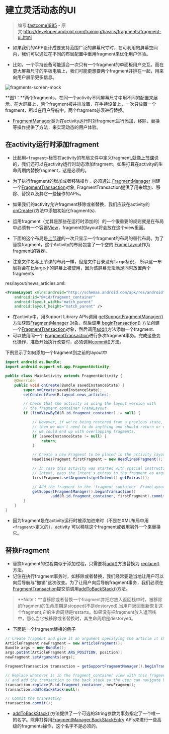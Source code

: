 # 建立灵活动态的UI

> 编写:[fastcome1985](https://github.com/fastcome1985) - 原文:<http://developer.android.com/training/basics/fragments/fragment-ui.html>

* 如果我们的APP设计成要支持范围广泛的屏幕尺寸时，在可利用的屏幕空间内，我们可以通过在不同的布局配置中重用fragment来优化用户体验。

* 比如，一个手持设备可能适合一次只有一个fragment的单面板用户交互。而在更大屏幕尺寸的平板电脑上，我们可能更想要两个fragment并排在一起，用来向用户展示更多信息。

![fragments-screen-mock](fragments-screen-mock.png)

**图1：**两个fragments，在同一个activity不同屏幕尺寸中用不同的配置来展示。在大屏幕上，两个fragment被并排放置，在手持设备上，一次只放置一个fragment，所以在用户导航中，两个fragment必须进行替换。

* [FragmentManager](http://developer.android.com/reference/android/support/v4/app/FragmentManager.html)类为在activity运行时对fragment进行添加，移除，替换等操作提供了方法，来实现动态的用户体验。

## 在activity运行时添加fragment

* 比起用`<fragment>`标签在activity的布局文件中定义fragment,就像[上节课](creating.html)说的，我们还可以在activity运行时动态添加fragment，如果打算在activity的生命周期内替换fragment，这是必须的。

* 为了执行fragment的增加或者移除操作，必须通过 [FragmentManager](http://developer.android.com/reference/android/support/v4/app/FragmentManager.html) 创建一个[FragmentTransaction](http://developer.android.com/intl/zh-cn/reference/android/support/v4/app/FragmentTransaction.html)对象, FragmentTransaction提供了用来增加、移除、替换以及其它一些操作的APIs。

* 如果我们的activity允许fragment移除或者替换，我们应该在activity的<a href="http://developer.android.com/reference/android/app/Activity.html#onCreate(android.os.Bundle)">onCreate()</a>方法中添加初始化fragment(s).

* 运用fragment（尤其是那些在运行时添加的）的一个很重要的规则就是在布局中必须有一个容器[View](http://developer.android.com/reference/android/view/View.html)，fragment的layout将会放在这个view里面。

* 下面的这个布局是[上节课](creating.html)的一次只显示一个fragment的布局的替代布局。为了替换fragment，这个Activity的布局包含了一个空的 [FrameLayout](http://developer.android.com/reference/android/widget/FrameLayout.html)作为fragment的容器。

* 注意文件名与上节课的布局一样，但是文件目录没有`large`标识， 所以这一布局将会在比large小的屏幕上被使用，因为该屏幕无法满足同时放置两个fragments

res/layout/news_articles.xml:
```xml
<FrameLayout xmlns:android="http://schemas.android.com/apk/res/android"
    android:id="@+id/fragment_container"
    android:layout_width="match_parent"
    android:layout_height="match_parent" />
```

* 在activity中，用Support Library APIs调用 [getSupportFragmentManager()](http://developer.android.com/intl/zh-cn/reference/android/support/v4/app/FragmentActivity.html#getSupportFragmentManager%28%29)方法获取[FragmentManager](http://developer.android.com/reference/android/support/v4/app/FragmentManager.html) 对象，然后调用 <a href="http://developer.android.com/reference/android/support/v4/app/FragmentManager.html#beginTransaction()">beginTransaction()</a> 方法创建一个[FragmentTransaction](http://developer.android.com/reference/android/support/v4/app/FragmentTransaction.html)对象，然后调用<a href="http://developer.android.com/reference/android/support/v4/app/FragmentTransaction.html#add(android.support.v4.app.Fragment,%20java.lang.String)">add()</a>方法添加一个fragment.
* 可以使用同一个 [FragmentTransaction](http://developer.android.com/reference/android/support/v4/app/FragmentTransaction.html)进行多次fragment事务。完成这些变化操作，准备开始执行改变时，必须调用<a href="http://developer.android.com/reference/android/support/v4/app/FragmentTransaction.html#commit()">commit()</a>方法。

下例显示了如何添加一个fragment到之前的layout中

```java
import android.os.Bundle;
import android.support.v4.app.FragmentActivity;

public class MainActivity extends FragmentActivity {
    @Override
    public void onCreate(Bundle savedInstanceState) {
        super.onCreate(savedInstanceState);
        setContentView(R.layout.news_articles);

        // Check that the activity is using the layout version with
        // the fragment_container FrameLayout
        if (findViewById(R.id.fragment_container) != null) {

            // However, if we're being restored from a previous state,
            // then we don't need to do anything and should return or else
            // we could end up with overlapping fragments.
            if (savedInstanceState != null) {
                return;
            }

            // Create a new Fragment to be placed in the activity layout
            HeadlinesFragment firstFragment = new HeadlinesFragment();

            // In case this activity was started with special instructions from an
            // Intent, pass the Intent's extras to the fragment as arguments
            firstFragment.setArguments(getIntent().getExtras());

            // Add the fragment to the 'fragment_container' FrameLayout
            getSupportFragmentManager().beginTransaction()
                    .add(R.id.fragment_container, firstFragment).commit();
        }
    }
}
```

* 因为fragment是在activity运行时被添加进来时（不是在XML布局中用`<fragment>`定义的），activity 可以移除这个fragment或者用另外一个来替换它。

## 替换Fragment

* 替换fragment的过程类似于添加过程，只需要将<a href="http://developer.android.com/reference/android/support/v4/app/FragmentTransaction.html#add(android.support.v4.app.Fragment,%20java.lang.String)">add()</a>方法替换为 <a href="http://developer.android.com/reference/android/support/v4/app/FragmentTransaction.html#replace(int,%20android.support.v4.app.Fragment)">replace()</a>方法。
* 记住在执行fragment事务时，如移除或者替换，我们经常要适当地让用户可以向后导航与"撤销"这次改变。为了让用户向后导航fragment事务，我们必须在[FragmentTransaction](http://developer.android.com/reference/android/support/v4/app/FragmentTransaction.html)提交前调用<a href="http://developer.android.com/reference/android/support/v4/app/FragmentTransaction.html#addToBackStack(java.lang.String)">addToBackStack()</a>方法。

> **Note：**当移除或者替换一个fragment并把它放入返回栈中时，被移除的fragment的生命周期是stopped(不是destoryed).当用户返回重新恢复这个fragment,它的生命周期是restarts。如果没有把fragment放入返回栈中，那么当它被移除或者替换时，其生命周期是destoryed。

* 下面是一个fragment替换的例子

```java
// Create fragment and give it an argument specifying the article it should show
ArticleFragment newFragment = new ArticleFragment();
Bundle args = new Bundle();
args.putInt(ArticleFragment.ARG_POSITION, position);
newFragment.setArguments(args);

FragmentTransaction transaction = getSupportFragmentManager().beginTransaction();

// Replace whatever is in the fragment_container view with this fragment,
// and add the transaction to the back stack so the user can navigate back
transaction.replace(R.id.fragment_container, newFragment);
transaction.addToBackStack(null);

// Commit the transaction
transaction.commit();
```

* <a href="http://developer.android.com/reference/android/support/v4/app/FragmentTransaction.html#addToBackStack(java.lang.String)">addToBackStack()</a>方法提供了一个可选的String参数为事务指定了一个唯一的名字。除非打算用[FragmentManager.BackStackEntry](http://developer.android.com/reference/android/support/v4/app/FragmentManager.BackStackEntry.html) APIs来进行一些高级的fragments操作，这个名字不是必须的。
